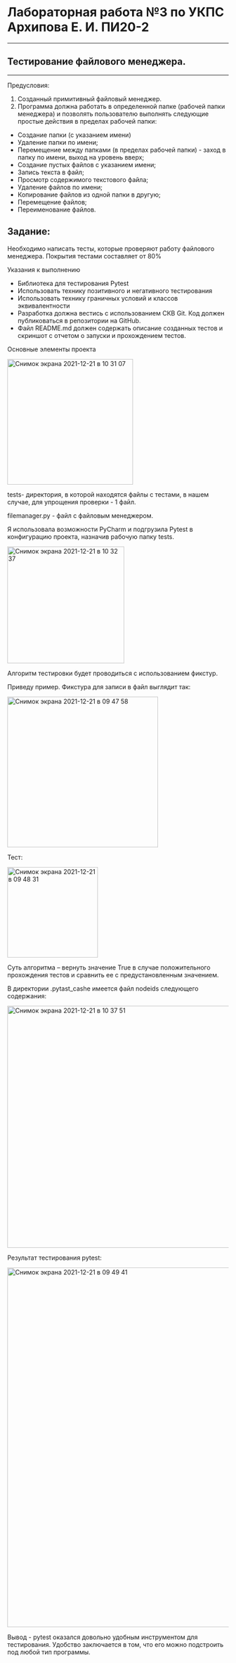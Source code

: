 # Лабораторная работа №3 по УКПС Архипова Е. И. ПИ20-2
-------------------------------------------
## Тестирование файлового менеджера.
-------------------------------------------
Предусловия: 
1. Созданный примитивный файловый менеджер.
2. Программа должна работать в определенной папке (рабочей папки менеджера) и позволять пользователю выполнять следующие простые действия в пределах рабочей папки:
* Создание папки (с указанием имени)
* Удаление папки по имени;
* Перемещение между папками (в пределах рабочей папки) - заход в папку по имени, выход на уровень вверх;
* Создание пустых файлов с указанием имени;
* Запись текста в файл;
* Просмотр содержимого текстового файла;
* Удаление файлов по имени;
* Копирование файлов из одной папки в другую;
* Перемещение файлов;
* Переименование файлов.


Задание:
-----------
Необходимо написать тесты, которые проверяют работу файлового менеджера.
Покрытия тестами составляет от 80% 

Указания к выполнению
* Библиотека для тестирования Pytest
* Использовать технику позитивного и негативного тестирования
* Использовать технику граничных условий и классов эквивалентности
* Разработка должна вестись с использованием СКВ Git. Код должен публиковаться в репозитории на GitHub.
* Файл README.md должен содержать описание созданных тестов и скриншот с отчетом о запуски и прохождением тестов.

Основные элементы проекта

<img width="286" alt="Снимок экрана 2021-12-21 в 10 31 07" src="https://user-images.githubusercontent.com/72348256/146889618-2b923c1b-d1dd-4428-816d-5b345afa5f12.png">

tests- директория, в которой находятся файлы с тестами, в нашем случае, для упрощения проверки  - 1 файл.

filemanager.py - файл с файловым менеджером.

Я использовала возможности PyCharm и подгрузила Pytest в конфигурацию проекта, назначив рабочую папку tests.

<img width="266" alt="Снимок экрана 2021-12-21 в 10 32 37" src="https://user-images.githubusercontent.com/72348256/146889555-9c3bb415-19a4-4cd5-8fe8-65f4363dc4ae.png">


Алгоритм тестировки будет проводиться с использованием фикстур.

Приведу пример. Фикстура для записи в файл выглядит так:

<img width="343" alt="Снимок экрана 2021-12-21 в 09 47 58" src="https://user-images.githubusercontent.com/72348256/146889934-13fa4b7a-1227-4cff-89b0-19042d3ed689.png">

Тест:

<img width="206" alt="Снимок экрана 2021-12-21 в 09 48 31" src="https://user-images.githubusercontent.com/72348256/146889996-ca5aa302-d844-4f51-90a2-4b2ca70fbef5.png">

Суть алгоритма – вернуть значение True в случае положительного прохождения тестов и сравнить ее с предустановленным значением.


В директории .pytast_cashe имеется файл nodeids следующего содержания:

<img width="551" alt="Снимок экрана 2021-12-21 в 10 37 51" src="https://user-images.githubusercontent.com/72348256/146890154-0bd3d756-bea1-4857-b7fb-e43a56d08d06.png">


Результат тестирования pytest:

<img width="819" alt="Снимок экрана 2021-12-21 в 09 49 41" src="https://user-images.githubusercontent.com/72348256/146890250-1834d3eb-1872-4e49-9d44-005f871257fe.png">


Вывод - pytest оказался довольно удобным инструментом для тестирования. Удобство заключается в том, что его можно подстроить под любой тип программы. 


